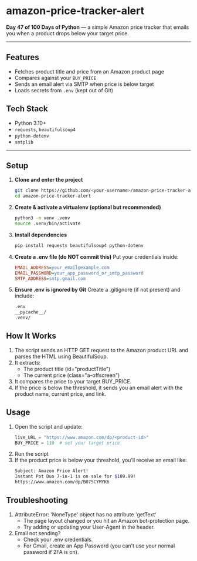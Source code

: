 # amazon-price-tracker-alert

**Day 47 of 100 Days of Python** — a simple Amazon price tracker that emails you when a product drops below your target price.

---

## Features
- Fetches product title and price from an Amazon product page
- Compares against your `BUY_PRICE`
- Sends an email alert via SMTP when price is below target
- Loads secrets from `.env` (kept out of Git)

## Tech Stack
- Python 3.10+
- `requests`, `beautifulsoup4`
- `python-dotenv`
- `smtplib`

---

## Setup

1. **Clone and enter the project**
   ```bash
   git clone https://github.com/<your-username>/amazon-price-tracker-alert.git
   cd amazon-price-tracker-alert
2. **Create & activate a virtualenv (optional but recommended)**
   ```bash
   python3 -m venv .venv
   source .venv/bin/activate
3. **Install dependencies**
   ```bash
   pip install requests beautifulsoup4 python-dotenv
4. **Create a .env file (do NOT commit this)**
   Put your credentials inside:
   ```ini
   EMAIL_ADDRESS=your_email@example.com
   EMAIL_PASSWORD=your_app_password_or_smtp_password
   SMTP_ADDRESS=smtp.gmail.com
5. **Ensure .env is ignored by Git**
   Create a .gitignore (if not present) and include:
   ```bash
   .env
   __pycache__/
   .venv/

## How It Works
1. The script sends an HTTP GET request to the Amazon product URL and parses the HTML using BeautifulSoup.
2. It extracts:
   - The product title (id="productTitle")
   - The current price (class="a-offscreen")
3. It compares the price to your target BUY_PRICE.
4. If the price is below the threshold, it sends you an email alert with the product name, current price, and link.

## Usage

1. Open the script and update:
   ```python
   live_URL = "https://www.amazon.com/dp/<product-id>"
   BUY_PRICE = 110  # set your target price
2. Run the script
3. If the product price is below your threshold, you’ll receive an email like:
   ```bash
   Subject: Amazon Price Alert!
   Instant Pot Duo 7-in-1 is on sale for $109.99!
   https://www.amazon.com/dp/B075CYMYK6
   
## Troubleshooting
1. AttributeError: 'NoneType' object has no attribute 'getText'
   - The page layout changed or you hit an Amazon bot-protection page.
   - Try adding or updating your User-Agent in the header.
2. Email not sending?
   - Check your .env credentials.
   - For Gmail, create an App Password (you can’t use your normal password if 2FA is on).



   

